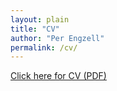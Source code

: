 ```yaml
---
layout: plain
title: "CV"
author: "Per Engzell"
permalink: /cv/
---
```

  
[Click here for CV (PDF)](https://github.com/pengzell/pengzell.github.io/blob/master/_content/Curriculum_Vitae.pdf)
